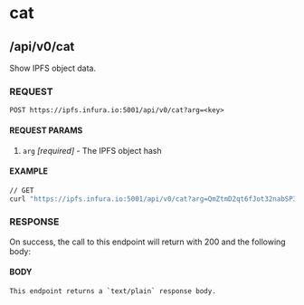 # cat

## /api/v0/cat

Show IPFS object data.

### REQUEST

`POST https://ipfs.infura.io:5001/api/v0/cat?arg=<key>`

#### REQUEST PARAMS
1. `arg` _[required]_ - The IPFS object hash

#### EXAMPLE
```bash
// GET
curl "https://ipfs.infura.io:5001/api/v0/cat?arg=QmZtmD2qt6fJot32nabSP3CUjicnypEBz7bHVDhPQt9aAy"
```

### RESPONSE

On success, the call to this endpoint will return with 200 and the following body:

#### BODY
```
This endpoint returns a `text/plain` response body.
```